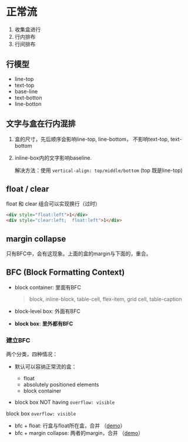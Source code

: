 # 正常流

1. 收集盒进行
2. 行内排布
3. 行间排布

## 行模型

* line-top
* text-top
* base-line
* text-botton
* line-botton

## 文字与盒在行内混排

1. 盒的尺寸，先后顺序会影响line-top, line-bottom， 不影响text-top, text-bottom

2. inline-box内的文字影响baseline. 
    
    解决方法：使用 `vertical-align: top/middle/bottom` (top 既是line-top)

## float / clear

float 和 clear 组合可以实现换行（过时）

```html
<div style="float:left">1</div>
<div style="clear:left;  float:left">1</div>
```

## margin collapse

只有BFC中，会有这现象。上面的盒的margin与下面的，重合。

## **BFC (Block Formatting Context)**

* block container: 里面有BFC
    
    > block, inline-block, table-cell, flex-item, grid cell, table-caption

* block-level box: 外面有BFC
* **block box**: **里外都有BFC**

### 建立BFC

两个分类，四种情况：

* 默认可以容纳正常流的盒：

    * float
    * absolutely positioned elements
    * block container

* block box NOT having `overflow: visible`

block box `overflow: visible`

* bfc + float: 行盒与float所在盒，合并 （[demo](../src/bfc1.html)）
* bfc + margin collapse: 两者的margin，合并 （[demo](../src/bfc2.html)）

